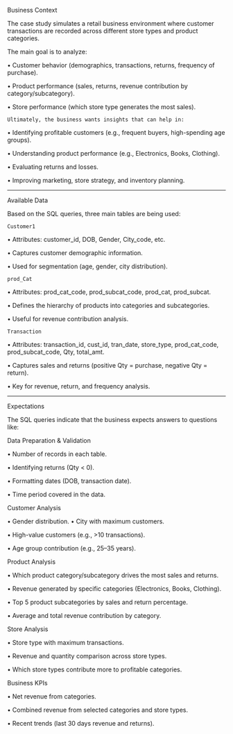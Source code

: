 Business Context

The case study simulates a retail business environment where customer transactions are recorded across different store types and product categories.

The main goal is to analyze:

•	Customer behavior (demographics, transactions, returns, frequency of purchase).

•	Product performance (sales, returns, revenue contribution by category/subcategory).

•	Store performance (which store type generates the most sales).

	Ultimately, the business wants insights that can help in:

•	Identifying profitable customers (e.g., frequent buyers, high-spending age groups).

•	Understanding product performance (e.g., Electronics, Books, Clothing).

•	Evaluating returns and losses.

•	Improving marketing, store strategy, and inventory planning.

________________________________________
Available Data

Based on the SQL queries, three main tables are being used:

	Customer1
   
•	Attributes: customer_id, DOB, Gender, City_code, etc.

•	Captures customer demographic information.

•	Used for segmentation (age, gender, city distribution).

	prod_Cat
   
•	Attributes: prod_cat_code, prod_subcat_code, prod_cat, prod_subcat.

•	Defines the hierarchy of products into categories and subcategories.

•	Useful for revenue contribution analysis.

	Transaction
   
•	Attributes: transaction_id, cust_id, tran_date, store_type, prod_cat_code, prod_subcat_code, Qty, total_amt.

•	Captures sales and returns (positive Qty = purchase, negative Qty = return).

•	Key for revenue, return, and frequency analysis.
________________________________________
Expectations

The SQL queries indicate that the business expects answers to questions like:

Data Preparation & Validation

•	Number of records in each table.

•	Identifying returns (Qty < 0).

•	Formatting dates (DOB, transaction date).

•	Time period covered in the data.

 Customer Analysis
 
•	Gender distribution.
•	City with maximum customers.

•	High-value customers (e.g., >10 transactions).

•	Age group contribution (e.g., 25–35 years).

 Product Analysis
 
•	Which product category/subcategory drives the most sales and returns.

•	Revenue generated by specific categories (Electronics, Books, Clothing).

•	Top 5 product subcategories by sales and return percentage.

•	Average and total revenue contribution by category.

Store Analysis

•	Store type with maximum transactions.

•	Revenue and quantity comparison across store types.

•	Which store types contribute more to profitable categories.

Business KPIs

•	Net revenue from categories.

•	Combined revenue from selected categories and store types.

•	Recent trends (last 30 days revenue and returns).
